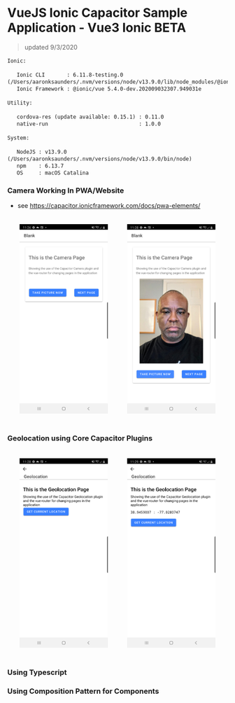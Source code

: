 # VueJS Ionic Capacitor Sample Application - Vue3 Ionic BETA
> updated 9/3/2020
```
Ionic:

   Ionic CLI       : 6.11.8-testing.0 (/Users/aaronksaunders/.nvm/versions/node/v13.9.0/lib/node_modules/@ionic/cli)
   Ionic Framework : @ionic/vue 5.4.0-dev.202009032307.949031e

Utility:

   cordova-res (update available: 0.15.1) : 0.11.0
   native-run                             : 1.0.0

System:

   NodeJS : v13.9.0 (/Users/aaronksaunders/.nvm/versions/node/v13.9.0/bin/node)
   npm    : 6.13.7
   OS     : macOS Catalina
```

### Camera Working In PWA/Website

- see https://capacitor.ionicframework.com/docs/pwa-elements/

<p align="center">
<img src="https://raw.githubusercontent.com/aaronksaunders/capacitor-vue3-ionicv5-app/master/screenshots/device-2020-09-05-232653.png" 
width='40%' height='40%' style="padding:20px">
<img src="https://raw.githubusercontent.com/aaronksaunders/capacitor-vue3-ionicv5-app/master/screenshots/device-2020-09-05-232812.png" width='40%' height='40%' style="padding:20px">
  </p>
  
### Geolocation using Core Capacitor Plugins
<p align="center">
<img src="https://raw.githubusercontent.com/aaronksaunders/capacitor-vue3-ionicv5-app/master/screenshots/device-2020-09-05-232830.png" 
width='40%' height='40%' style="padding:20px">
<img src="https://raw.githubusercontent.com/aaronksaunders/capacitor-vue3-ionicv5-app/master/screenshots/device-2020-09-05-232936.png" width='40%' height='40%' style="padding:20px">
  </p>
  
### Using Typescript
### Using Composition Pattern for Components
